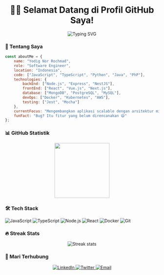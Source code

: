 <h1 align="center">👨‍💻 Selamat Datang di Profil GitHub Saya! </h1>

<p align="center">
  <img src="https://readme-typing-svg.demolab.com?font=Fira+Code&pause=1000&color=2D9596&center=true&vCenter=true&random=false&width=500&lines=Software+Engineer;Frontend+Developer;Backend+Developer;Problem+Solver;Clean+Code+Enthusiast" alt="Typing SVG" />
</p>

### 🚀 Tentang Saya

```javascript
const aboutMe = {
    name: "Yodig Nor Rochmad",
    role: "Software Engineer",
    location: "Indonesia",
    code: ["JavaScript", "TypeScript", "Python", "Java", "PhP"],
    technologies: {
        backEnd: ["Node.js", "Express", "NestJS"],
        frontEnd: ["React", "Vue.js", "Next.js"],
        database: ["MongoDB", "PostgreSQL", "MySQL"],
        devOps: ["Docker", "Kubernetes", "AWS"],
        testing: ["Jest", "Mocha"]
    },
    currentFocus: "Mengembangkan aplikasi scalable dengan arsitektur mikroservis",
    funFact: "Bug? Itu fitur yang belum direncanakan 😄"
};
```

### 📊 GitHub Statistik

<p align="center">
  <img height="180em" src="https://github-readme-stats.vercel.app/api/top-langs/?username=caksodig&layout=compact&langs_count=7&theme=tokyonight"/>
</p>

### 🛠️ Tech Stack

![JavaScript](https://img.shields.io/badge/-JavaScript-05122A?style=flat&logo=javascript)
![TypeScript](https://img.shields.io/badge/-TypeScript-05122A?style=flat&logo=typescript)
![Node.js](https://img.shields.io/badge/-Node.js-05122A?style=flat&logo=node.js)
![React](https://img.shields.io/badge/-React-05122A?style=flat&logo=react)
![Docker](https://img.shields.io/badge/-Docker-05122A?style=flat&logo=docker)
![Git](https://img.shields.io/badge/-Git-05122A?style=flat&logo=git)

### 🔥 Streak Stats
<p align="center">
  <img src="https://github-readme-streak-stats.herokuapp.com/?user=caksodig&theme=tokyonight" alt="Streak stats" />
</p>

### 🤝 Mari Terhubung

<p align="center">
  <a href="https://linkedin.com/in/YOUR_LINKEDIN" target="_blank">
    <img src="https://img.shields.io/badge/LinkedIn-%230077B5.svg?&style=flat-square&logo=linkedin&logoColor=white" alt="LinkedIn">
  </a>
  <a href="https://twitter.com/YOUR_TWITTER" target="_blank">
    <img src="https://img.shields.io/badge/Twitter-%231DA1F2.svg?&style=flat-square&logo=twitter&logoColor=white" alt="Twitter">
  </a>
  <a href="mailto:digidg1603.email@gmail.com">
    <img src="https://img.shields.io/badge/Email-%23D14836.svg?&style=flat-square&logo=gmail&logoColor=white" alt="Email">
  </a>
</p>
